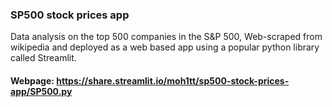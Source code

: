 ### SP500 stock prices app
Data analysis on the top 500 companies in the S&amp;P 500, Web-scraped from wikipedia and deployed as a web based app using a popular python library called Streamlit.

#### Webpage: https://share.streamlit.io/moh1tt/sp500-stock-prices-app/SP500.py
